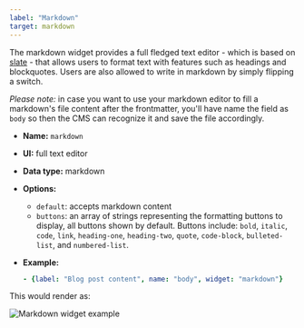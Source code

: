 ```yaml
---
label: "Markdown"
target: markdown
---
```


The markdown widget provides a full fledged text editor - which is based on [slate](https://github.com/ianstormtaylor/slate) - that allows users to format text with features such as headings and blockquotes. Users are also allowed to write in markdown by simply flipping a switch.

*Please note:* in case you want to use your markdown editor to fill a markdown's file content after the frontmatter, you'll have name the field as `body` so then the CMS can recognize it and save the file accordingly.

- **Name:** `markdown`
- **UI:** full text editor
- **Data type:** markdown
- **Options:**
  - `default`: accepts markdown content
  - `buttons`: an array of strings representing the formatting buttons to display, all buttons shown by default. Buttons include: `bold`, `italic`, `code`, `link`, `heading-one`, `heading-two`, `quote`, `code-block`, `bulleted-list`, and `numbered-list`.
- **Example:**

  ```yaml
  - {label: "Blog post content", name: "body", widget: "markdown"}
  ```

This would render as:

![Markdown widget example](/img/widgets-markdown.png)


